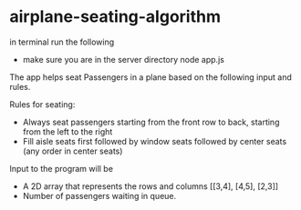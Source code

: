 # airplane-seating-algorithm
in terminal run the following
- make sure you are in the server directory
node app.js 

The app  helps seat Passengers in a plane based on the following input and rules.

Rules for seating:
- Always seat passengers starting from the front row to back, starting from the left to the right
- Fill aisle seats first followed by window seats followed by center seats (any order in center seats)

Input to the program will be
- A 2D array that represents the rows and columns [[3,4], [4,5], [2,3]]
- Number of passengers waiting in queue.
